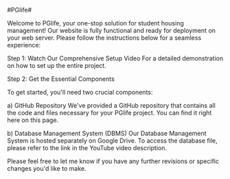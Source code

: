 #PGlife# 


Welcome to PGlife, your one-stop solution for student housing management! Our website is fully functional and ready for deployment on your web server. Please follow the instructions below for a seamless experience:

Step 1: Watch Our Comprehensive Setup Video
For a detailed demonstration on how to set up the entire project. 

Step 2: Get the Essential Components

To get started, you'll need two crucial components:

a) GitHub Repository
We've provided a GitHub repository that contains all the code and files necessary for your PGlife project. You can find it right here on this page.

b) Database Management System (DBMS)
Our Database Management System is hosted separately on Google Drive. To access the database file, please refer to the link in the YouTube video description.


Please feel free to let me know if you have any further revisions or specific changes you'd like to make.
